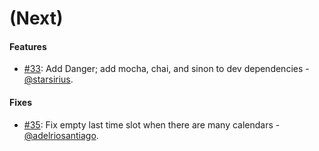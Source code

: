 (Next)
==================

#### Features

* [#33](https://github.com/artsy/day-schedule-selector/pull/33): Add Danger; add mocha, chai, and sinon to dev dependencies - [@starsirius](https://github.com/starsirius).

#### Fixes

* [#35](https://github.com/artsy/day-schedule-selector/pull/35): Fix empty last time slot when there are many calendars  - [@adelriosantiago](https://github.com/adelriosantiago).